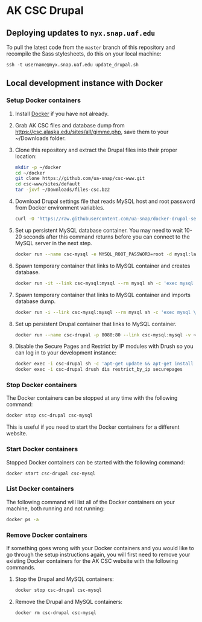 # AK CSC Drupal

## Deploying updates to `nyx.snap.uaf.edu`

To pull the latest code from the `master` branch of this repository and recompile the Sass stylesheets, do this on your local machine:

`ssh -t username@nyx.snap.uaf.edu update_drupal.sh`

## Local development instance with Docker

### Setup Docker containers

1. Install [Docker](https://www.docker.com/) if you have not already.

1. Grab AK CSC files and database dump from https://csc.alaska.edu/sites/all/gimme.php, save them to your ~/Downloads folder.

1. Clone this repository and extract the Drupal files into their proper location:

   ```bash
   mkdir -p ~/docker
   cd ~/docker
   git clone https://github.com/ua-snap/csc-www.git
   cd csc-www/sites/default
   tar -jxvf ~/Downloads/files-csc.bz2
   ```

1. Download Drupal settings file that reads MySQL host and root password from Docker environment variables.

   ```bash
   curl -O 'https://raw.githubusercontent.com/ua-snap/docker-drupal-settings/master/settings.php'
   ```

1. Set up persistent MySQL database container. You may need to wait 10-20 seconds after this command returns before you can connect to the MySQL server in the next step.

   ```bash
   docker run --name csc-mysql -e MYSQL_ROOT_PASSWORD=root -d mysql:latest
   ```

1. Spawn temporary container that links to MySQL container and creates database.

   ```bash
   docker run -it --link csc-mysql:mysql --rm mysql sh -c 'exec mysql \-h "$MYSQL_PORT_3306_TCP_ADDR" -P "$MYSQL_PORT_3306_TCP_PORT" -uroot -p"$MYSQL_ENV_MYSQL_ROOT_PASSWORD" -e "CREATE DATABASE drupal7;"'
   ```

1. Spawn temporary container that links to MySQL container and imports database dump.

   ```bash
   docker run -i --link csc-mysql:mysql --rm mysql sh -c 'exec mysql \-h "$MYSQL_PORT_3306_TCP_ADDR" -P "$MYSQL_PORT_3306_TCP_PORT" -uroot -p"$MYSQL_ENV_MYSQL_ROOT_PASSWORD" drupal7' < ~/Downloads/csc.sql
   ```

1. Set up persistent Drupal container that links to MySQL container.

   ```bash
   docker run --name csc-drupal -p 8080:80 --link csc-mysql:mysql -v ~/docker/csc-www:/var/www/html -d drupal:7
   ```

1. Disable the Secure Pages and Restrict by IP modules with Drush so you can log in to your development instance:

   ```bash
   docker exec -i csc-drupal sh -c 'apt-get update && apt-get install -y drush'
   docker exec -i csc-drupal drush dis restrict_by_ip securepages
   ```

### Stop Docker containers

The Docker containers can be stopped at any time with the following command:

```bash
docker stop csc-drupal csc-mysql
```

This is useful if you need to start the Docker containers for a different website.

### Start Docker containers

Stopped Docker containers can be started with the following command:

```bash
docker start csc-drupal csc-mysql
```

### List Docker containers

The following command will list all of the Docker containers on your machine, both running and not running:

```bash
docker ps -a
```

### Remove Docker containers

If something goes wrong with your Docker containers and you would like to go through the setup instructions again, you will first need to remove your existing Docker containers for the AK CSC website with the following commands.

1. Stop the Drupal and MySQL containers:

   ```bash
   docker stop csc-drupal csc-mysql
   ```

1. Remove the Drupal and MySQL containers:

   ```bash
   docker rm csc-drupal csc-mysql
   ```
